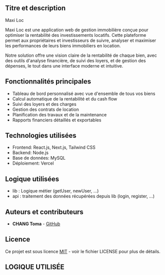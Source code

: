 <!-- Titre et description du projet -->
## Titre et description

Maxi Loc

Maxi Loc est une application web de gestion immobilière conçue pour optimiser la rentabilité des investissements locatifs. Cette plateforme permet aux propriétaires et investisseurs de suivre, analyser et maximiser les performances de leurs biens immobiliers en location.

Notre solution offre une vision claire de la rentabilité de chaque bien, avec des outils d'analyse financière, de suivi des loyers, et de gestion des dépenses, le tout dans une interface moderne et intuitive.

## Fonctionnalités principales

- Tableau de bord personnalisé avec vue d'ensemble de tous vos biens
- Calcul automatique de la rentabilité et du cash flow
- Suivi des loyers et des charges
- Gestion des contrats de location
- Planification des travaux et de la maintenance
- Rapports financiers détaillés et exportables

## Technologies utilisées

- Frontend: React.js, Next.js, Tailwind CSS
- Backend: Node.js
- Base de données: MySQL
- Déploiement: Vercel

## Logique utilisées
- lib : Logique métier (getUser, newUser, ...)
- api : traitement des données récupérées depuis lib (login, register, ...)

## Auteurs et contributeurs

- **CHANG Toma** - [GitHub](https://github.com/CHANG-Toma)

## Licence

Ce projet est sous licence [MIT](LICENSE) - voir le fichier LICENSE pour plus de détails.


## LOGIQUE UTILISÉE



